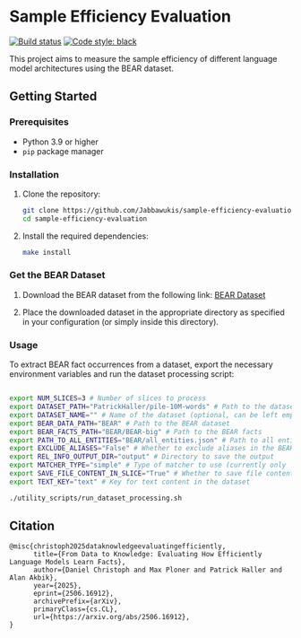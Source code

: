 # Sample Efficiency Evaluation

[![Build status](https://img.shields.io/github/actions/workflow/status/Jabbawukis/sample_efficiency_evaluation/test.yml?logo=github&label=Tests)](https://github.com/Jabbawukis/sample_efficiency_evaluation/actions)
[![Code style: black](https://img.shields.io/badge/Code%20style-black-000000.svg)](https://github.com/psf/black)

This project aims to measure the sample efficiency of different language model architectures using the BEAR dataset.

## Getting Started

### Prerequisites

- Python 3.9 or higher
- `pip` package manager

### Installation

1. Clone the repository:
    ```bash
    git clone https://github.com/Jabbawukis/sample-efficiency-evaluation.git
    cd sample-efficiency-evaluation
    ```

2. Install the required dependencies:
    ```bash
    make install
    ```

### Get the BEAR Dataset

1. Download the BEAR dataset from the following link: [BEAR Dataset](https://github.com/lm-pub-quiz/BEAR)

2. Place the downloaded dataset in the appropriate directory as specified in your configuration (or simply inside this directory).

### Usage

To extract BEAR fact occurrences from a dataset, export the necessary environment variables and run the dataset processing script:

```bash

export NUM_SLICES=3 # Number of slices to process
export DATASET_PATH="PatrickHaller/pile-10M-words" # Path to the dataset
export DATASET_NAME="" # Name of the dataset (optional, can be left empty)
export BEAR_DATA_PATH="BEAR" # Path to the BEAR dataset
export BEAR_FACTS_PATH="BEAR/BEAR-big" # Path to the BEAR facts
export PATH_TO_ALL_ENTITIES="BEAR/all_entities.json" # Path to all entities in the BEAR dataset
export EXCLUDE_ALIASES="False" # Whether to exclude aliases in the BEAR dataset
export REL_INFO_OUTPUT_DIR="output" # Directory to save the output
export MATCHER_TYPE="simple" # Type of matcher to use (currently only 'simple' is supported)
export SAVE_FILE_CONTENT_IN_SLICE="True" # Whether to save file content in each slice
export TEXT_KEY="text" # Key for text content in the dataset

./utility_scripts/run_dataset_processing.sh
```

## Citation
```
@misc{christoph2025dataknowledgeevaluatingefficiently,
      title={From Data to Knowledge: Evaluating How Efficiently Language Models Learn Facts}, 
      author={Daniel Christoph and Max Ploner and Patrick Haller and Alan Akbik},
      year={2025},
      eprint={2506.16912},
      archivePrefix={arXiv},
      primaryClass={cs.CL},
      url={https://arxiv.org/abs/2506.16912}, 
}
```

